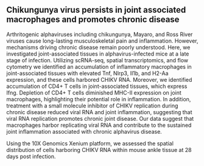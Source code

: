## Chikungunya virus persists in joint associated macrophages and promotes chronic disease

Arthritogenic alphaviruses including chikungunya, Mayaro, and Ross River viruses cause long-lasting musculoskeletal pain and inflammation. However, mechanisms driving chronic disease remain poorly understood. Here, we investigated joint-associated tissues in alphavirus-infected mice at a late stage of infection. Utilizing scRNA-seq, spatial transcriptomics, and flow cytometry we identified an accumulation of inflammatory macrophages in joint-associated tissues with elevated Tnf, Nlrp3, Il1b, and H2-Aa expression, and these cells harbored CHIKV RNA. Moreover, we identified accumulation of CD4+ T cells in joint-associated tissues, which express Ifng. Depletion of CD4+ T cells diminished MHC-II expression on joint macrophages, highlighting their potential role in inflammation. In addition, treatment with a small molecule inhibitor of CHIKV replication during chronic disease reduced viral RNA and joint inflammation, suggesting that viral RNA replication promotes chronic joint disease. Our data suggest that macrophages harbor replicating viral RNA and contribute to the sustained joint inflammation associated with chronic alphavirus disease.

Using the 10X Genomics Xenium platform, we assessed the spatial distribution of cells harboring CHIKV RNA within mouse ankle tissue at 28 days post infection.
